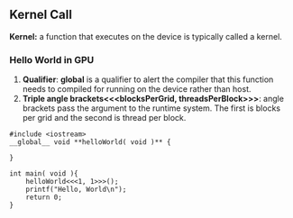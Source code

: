 ## Kernel Call
**Kernel:** a function that executes on the device is typically called a kernel.

### Hello World in GPU
1. **Qualifier**: __global__ is a qualifier to alert the compiler that this function needs to compiled for running on the device rather than host.
2. **Triple angle brackets<<<blocksPerGrid, threadsPerBlock>>>**: angle brackets pass the argument to the runtime system. The first is blocks per grid and the second is thread per block.
```
#include <iostream>
__global__ void **helloWorld( void )** {

}

int main( void ){
	helloWorld<<<1, 1>>>();
	printf("Hello, World\n");
	return 0;
}
```
